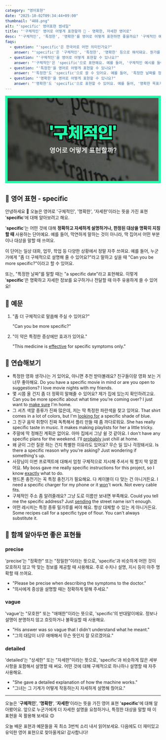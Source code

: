 ```yaml
---
category: "영어표현"
date: "2025-10-02T09:34:44+09:00"
thumbnail: "488.png"
alt: "'specific' 영어표현 썸네일"
title: "'구체적인' 영어로 어떻게 표현할까 🎯 - 명확한, 자세한 영어로"
desc: "'구체적인', '특정한', '명확한'를 영어로 어떻게 표현하면 좋을까요? '구체적인 예시를 들어주세요.', '특정한 날짜를 정해요.' 등을 영어로 표현하는 법을 배워봅시다. 다양한 예문을 통해서 연습하고 본인의 표현으로 만들어 보세요."
faqs: 
  - question: "'specific'은 한국어로 어떤 의미인가요?"
    answer: "'specific'은 '구체적인', '특정한', '명확한' 등으로 해석돼요. 뭔가를 자세하게, 또는 딱 집어서 말할 때 쓰는 단어예요."
  - question: "'구체적인'을 영어로 어떻게 표현할 수 있나요?"
    answer: "'구체적인'은 'specific'으로 표현해요. 예를 들어, '구체적인 예시를 들어주세요.'는 'Please give a specific example.'라고 해요."
  - question: "'특정한'을 영어로 어떻게 표현할 수 있나요?"
    answer: "'특정한'도 'specific'으로 쓸 수 있어요. 예를 들어, '특정한 날짜를 정해요.'는 'Let's set a specific date.'라고 말해요."
  - question: "'명확한'을 영어로 어떻게 표현할 수 있나요?"
    answer: "'명확한'도 'specific'으로 표현할 수 있어요. 예를 들어, '명확한 목표가 필요해요.'는 'We need a specific goal.'이라고 해요."
---
```


!['specific' 영어표현](./488.png)

## 🌟 영어 표현 - specific

안녕하세요 👋 오늘은 영어로 '구체적인', '명확한', '자세한'이라는 뜻을 가진 표현 '**specific**'에 대해 알아보려고 해요.

'**specific**'는 어떤 것에 대해 **정확하고 자세하게 설명하거나, 한정된 대상을 명확히 지칭할 때** 사용하는 단어예요. 예를 들어, 막연하게 말하는 것이 아니라, 딱 집어서 어떤 부분이나 대상을 말할 때 쓰여요.

이 단어는 일상 대화, 업무, 학업 등 다양한 상황에서 정말 자주 쓰여요. 예를 들어, 누군가에게 "좀 더 구체적으로 설명해 줄 수 있어요?"라고 말하고 싶을 때 "Can you be more specific?"이라고 할 수 있어요.

또는, "특정한 날짜"를 말할 때는 "a specific date"라고 표현해요. 이렇게 '**specific**'은 명확하고 자세한 정보를 요구하거나 전달할 때 아주 유용하게 쓸 수 있어요!

## 📖 예문

1. "좀 더 구체적으로 말씀해 주실 수 있어요?"

   "Can you be more specific?"

2. "이 약은 특정한 증상에만 효과가 있어요."

   "This medicine is [effective](/blog/in-english/277.effective/) for specific symptoms only."



## 💬 연습해보기

<ul data-interactive-list>

  <li data-interactive-item>
    <span data-toggler>특정한 영화 생각나는 거 있어요, 아니면 추천 받아볼래요? 친구들이랑 영화 보는 거 너무 좋아해요.</span>
    <span data-answer>Do you have a specific movie in mind or are you open to suggestions? I love movie nights with my friends.</span>
  </li>

  <li data-interactive-item>
    <span data-toggler>몇 시쯤 올 건지 좀 더 정확히 말해줄 수 있어요? 제가 집에 있는지 확인하려고요.</span>
    <span data-answer>Can you be more specific about what time you're coming over? I just want to <a href="/blog/in-english/232.make-sure/">make sure</a> I'm home.</span>
  </li>

  <li data-interactive-item>
    <span data-toggler>그 셔츠 색깔 종류가 진짜 많은데, 저는 딱 특정한 파란색을 찾고 있어요.</span>
    <span data-answer>That shirt comes in a lot of colors, but I'm <a href="/blog/in-english/173.look-for/">looking for</a> a specific shade of blue.</span>
  </li>

  <li data-interactive-item>
    <span data-toggler>그 친구 음악 취향이 진짜 독특해서 플리 만들 때 좀 까다로워요.</span>
    <span data-answer>She has really specific taste in music. It makes making playlists for her a little tricky.</span>
  </li>

  <li data-interactive-item>
    <span data-toggler>주말에 딱 정해진 계획은 없어요. 아마 집에서 그냥 쉴 것 같아요.</span>
    <span data-answer>I don't have any specific plans for the weekend. I'll <a href="/blog/in-english/281.probably/">probably</a> just chill at home.</span>
  </li>

  <li data-interactive-item>
    <span data-toggler>왜 굳이 그런 질문 하는 건지 특별한 이유라도 있어요? 무슨 일 있나 걱정돼서요.</span>
    <span data-answer>Is there a specific reason why you're asking? Just wondering if something's up.</span>
  </li>

  <li data-interactive-item>
    <span data-toggler>사장님이 이번 프로젝트에 대해서 엄청 구체적으로 지시해 주셔서 뭐 할지 딱 알겠어요.</span>
    <span data-answer>My boss gave me really specific instructions for this project, so I know <a href="/blog/in-english/419.exactly/">exactly</a> what to do.</span>
  </li>

  <li data-interactive-item>
    <span data-toggler>핸드폰 충전기는 꼭 특정 충전기가 필요해요. 다 케이블이 다 맞는 건 아니거든요.</span>
    <span data-answer>I need a specific charger for my phone or it <a href="/blog/in-english/456.win/">won</a>'t work. Not every cable fits.</span>
  </li>

  <li data-interactive-item>
    <span data-toggler>구체적인 주소 좀 알려줄래요? 그냥 도로 이름만 보내면 부족해요.</span>
    <span data-answer>Could you tell me the specific address? Just <a href="/blog/in-english/292.send/">sending</a> the street name isn't enough.</span>
  </li>

  <li data-interactive-item>
    <span data-toggler>어떤 레시피는 특정 종류 밀가루를 써야 해요. 항상 대체할 수 있는 게 아니거든요.</span>
    <span data-answer>Some recipes call for a specific type of flour. You can't always substitute it.</span>
  </li>

</ul>

## 🤝 함께 알아두면 좋은 표현들

### precise

'precise'는 "정확한" 또는 "정밀한"이라는 뜻으로, 'specific'과 비슷하게 어떤 것이 모호하지 않고 딱 맞는 정보를 제공할 때 사용해요. 주로 수치나 설명, 지시 등이 아주 명확할 때 쓰여요.

- "Please be precise when describing the symptoms to the doctor."
- "의사에게 증상을 설명할 때는 정확하게 말해 주세요."

### vague

'vague'는 "모호한" 또는 "애매한"이라는 뜻으로, 'specific'의 반대말이에요. 정보나 설명이 분명하지 않고 흐릿하거나 불확실할 때 사용해요.

- "His answer was so vague that I didn't understand what he meant."
- "그의 대답이 너무 애매해서 무슨 뜻인지 잘 모르겠어요."

### detailed

'detailed'는 "상세한" 또는 "자세한"이라는 뜻으로, 'specific'과 비슷하게 많은 세부사항을 포함해서 설명할 때 써요. 어떤 것에 대해 구체적으로 하나하나 설명할 때 자주 사용해요.

- "She gave a detailed explanation of how the machine works."
- "그녀는 그 기계가 어떻게 작동하는지 자세하게 설명해 줬어요."

---

오늘은 '**구체적인**', '**명확한**', '**자세한**'이라는 뜻을 가진 영어 표현 '**specific**'에 대해 알아봤어요. 앞으로 누군가에게 더 자세한 설명을 요청하거나, 특정한 대상을 말할 때 이 표현을 꼭 활용해 보세요 😊

오늘 배운 표현과 예문들을 꼭 최소 3번씩 소리 내서 읽어보세요. 다음에도 더 재미있고 유익한 영어 표현으로 찾아올게요! 감사합니다!

